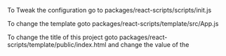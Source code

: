 To Tweak the configuration go to
packages/react-scripts/scripts/init.js

To change the template goto
packages/react-scripts/template/src/App.js

To change the title of this project goto
packages/react-scripts/template/public/index.html
and change the value of the <title> tag

